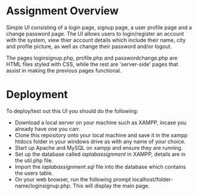 # Assignment Overview
Simple UI consisting of a login page, signup page, a user profile page and a change password page. The UI allows users to login/register an account with the system, view thier account details which include their name, city and profile picture, as well as change their password and/or logout. 

The pages loginsignup.php, profile.php and passwordchange.php are HTML files styled with CSS, while the rest are 'server-side' pages that assist in making the previous pages functional.

# Deployment
To deploy/test out this UI you should do the following:
* Download a local server on your machine such as XAMPP, incase you already have one you can:
* Clone this repository onto your local machine and save it in the xampp htdocs folder in your windows drive as with any name of your choice.
* Start up Apache and MySQL on xampp and ensure they are running.
* Set up the database called *iaplabassignment* in XAMPP, details are in the util.php file.
* Import the *iaplabassignment.sql* file into the database which contains the users table.
* On your web browser, run the following prompt localhost/folder-name/loginsignup.php. This will display the main page.
